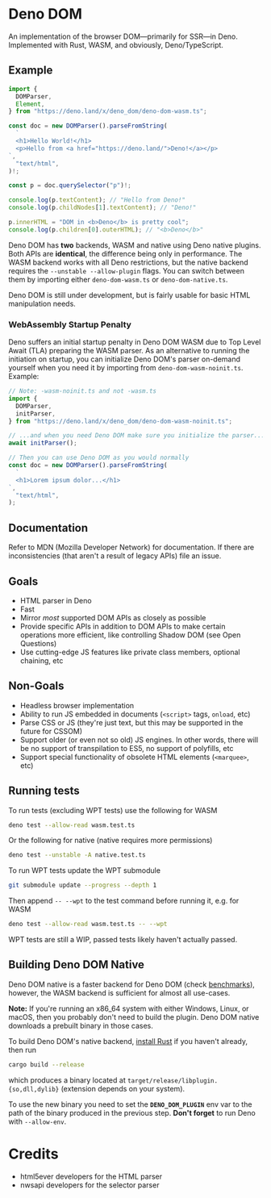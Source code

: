 # Deno DOM

An implementation of the browser DOM—primarily for SSR—in Deno. Implemented with
Rust, WASM, and obviously, Deno/TypeScript.

## Example

```typescript
import {
  DOMParser,
  Element,
} from "https://deno.land/x/deno_dom/deno-dom-wasm.ts";

const doc = new DOMParser().parseFromString(
  `
  <h1>Hello World!</h1>
  <p>Hello from <a href="https://deno.land/">Deno!</a></p>
`,
  "text/html",
)!;

const p = doc.querySelector("p")!;

console.log(p.textContent); // "Hello from Deno!"
console.log(p.childNodes[1].textContent); // "Deno!"

p.innerHTML = "DOM in <b>Deno</b> is pretty cool";
console.log(p.children[0].outerHTML); // "<b>Deno</b>"
```

Deno DOM has **two** backends, WASM and native using Deno native plugins. Both
APIs are **identical**, the difference being only in performance. The WASM
backend works with all Deno restrictions, but the native backend requires the
`--unstable --allow-plugin` flags. You can switch between them by importing
either `deno-dom-wasm.ts` or `deno-dom-native.ts`.

Deno DOM is still under development, but is fairly usable for basic HTML
manipulation needs.

### WebAssembly Startup Penalty

Deno suffers an initial startup penalty in Deno DOM WASM due to Top Level Await
(TLA) preparing the WASM parser. As an alternative to running the initiation on
startup, you can initialize Deno DOM's parser on-demand yourself when you need
it by importing from `deno-dom-wasm-noinit.ts`. Example:

```typescript
// Note: -wasm-noinit.ts and not -wasm.ts
import {
  DOMParser,
  initParser,
} from "https://deno.land/x/deno_dom/deno-dom-wasm-noinit.ts";

// ...and when you need Deno DOM make sure you initialize the parser...
await initParser();

// Then you can use Deno DOM as you would normally
const doc = new DOMParser().parseFromString(
  `
  <h1>Lorem ipsum dolor...</h1>
`,
  "text/html",
);
```

## Documentation

Refer to MDN (Mozilla Developer Network) for documentation. If there are
inconsistencies (that aren't a result of legacy APIs) file an issue.

## Goals

- HTML parser in Deno
- Fast
- Mirror _most_ supported DOM APIs as closely as possible
- Provide specific APIs in addition to DOM APIs to make certain operations more
  efficient, like controlling Shadow DOM (see Open Questions)
- Use cutting-edge JS features like private class members, optional chaining,
  etc

## Non-Goals

- Headless browser implementation
- Ability to run JS embedded in documents (`<script>` tags, `onload`, etc)
- Parse CSS or JS (they're just text, but this may be supported in the future
  for CSSOM)
- Support older (or even not so old) JS engines. In other words, there will be
  no support of transpilation to ES5, no support of polyfills, etc
- Support special functionality of obsolete HTML elements (`<marquee>`, etc)

## Running tests

To run tests (excluding WPT tests) use the following for WASM

```sh
deno test --allow-read wasm.test.ts
```

Or the following for native (native requires more permissions)

```sh
deno test --unstable -A native.test.ts
```

To run WPT tests update the WPT submodule

```sh
git submodule update --progress --depth 1
```

Then append `-- --wpt` to the test command before running it, e.g. for WASM

```sh
deno test --allow-read wasm.test.ts -- --wpt
```

WPT tests are still a WIP, passed tests likely haven't actually passed.

## Building Deno DOM Native

Deno DOM native is a faster backend for Deno DOM (check [benchmarks](./bench/)),
however, the WASM backend is sufficient for almost all use-cases.

**Note:** If you're running an x86\_64 system with either Windows, Linux, or
macOS, then you probably don't need to build the plugin. Deno DOM native
downloads a prebuilt binary in those cases.

To build Deno DOM's native backend,
[install Rust](https://www.rust-lang.org/learn/get-started) if you haven't
already, then run

```sh
cargo build --release
```

which produces a binary located at `target/release/libplugin.{so,dll,dylib}`
(extension depends on your system).

To use the new binary you need to set the **`DENO_DOM_PLUGIN`** env var to the
path of the binary produced in the previous step. **Don't forget** to run Deno
with `--allow-env`.

# Credits

- html5ever developers for the HTML parser
- nwsapi developers for the selector parser
